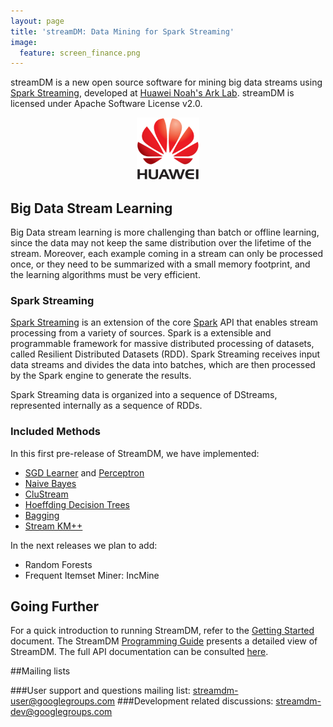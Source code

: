 ```yaml
---
layout: page
title: 'streamDM: Data Mining for Spark Streaming' 
image:
  feature: screen_finance.png
---
```


streamDM is a new open source software for mining big data streams using [Spark Streaming](https://spark.apache.org/streaming/), developed at [Huawei Noah's Ark
Lab](http://www.noahlab.com.hk/). streamDM is licensed under Apache Software License v2.0.

<p align="center"><img height="100" width="100" src="images/huawei-logo.png" alt="Huawei"></p>

## Big Data Stream Learning 

Big Data stream learning is more challenging than batch or offline learning,
since the data may not keep the same distribution over the lifetime of the
stream. Moreover, each example coming in a stream can only be processed once, or
they need to be summarized with a small memory footprint, and the learning
algorithms must be very efficient. 

### Spark Streaming

[Spark Streaming](https://spark.apache.org/streaming/) is an extension of the
core [Spark](https://spark.apache.org)  API that enables stream processing from
a variety of sources. Spark is a extensible and programmable framework for
massive distributed processing of datasets, called Resilient Distributed
Datasets (RDD). Spark Streaming receives input data streams and divides the data
into batches, which are then processed by the Spark engine to generate the
results.

Spark Streaming data is organized into a sequence of DStreams, represented
internally as a sequence of RDDs.

### <a name="methods"></a>Included Methods

In this first pre-release of StreamDM, we have implemented:

* [SGD Learner](SGD.html) and [Perceptron](docs/SGD.html#perceptron)
* [Naive Bayes](docs/NB.html)
* [CluStream](docs/CluStream.html)
* [Hoeffding Decision Trees](docs/HDT.html)
* [Bagging](docs/Bagging.html)
* [Stream KM++](docs/StreamKM.html)

In the next releases we plan to add: 

* Random Forests
* Frequent Itemset Miner: IncMine

## Going Further

For a quick introduction to running StreamDM, refer to the [Getting
Started](docs/GettingStarted.html) document. The StreamDM [Programming
Guide](docs/Programming.html) presents a detailed view of StreamDM. The full API
documentation can be consulted [here](api/index.html). 

##Mailing lists

###User support and questions mailing list:
<a href="mailto:streamdm-user@googlegroups.com">streamdm-user@googlegroups.com</a>
###Development related discussions:
<a href="mailto:streamdm-dev@googlegroups.com">streamdm-dev@googlegroups.com</a>
